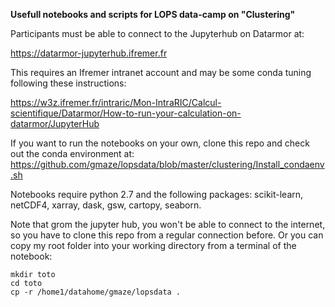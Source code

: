 **Usefull notebooks and scripts for LOPS data-camp on "Clustering"**

Participants must be able to connect to the Jupyterhub on Datarmor
at:

https://datarmor-jupyterhub.ifremer.fr

This requires an Ifremer intranet account and may be some conda tuning following these instructions:

https://w3z.ifremer.fr/intraric/Mon-IntraRIC/Calcul-scientifique/Datarmor/How-to-run-your-calculation-on-datarmor/JupyterHub

If you want to run the notebooks on your own, clone this repo and check out the conda environment at:
https://github.com/gmaze/lopsdata/blob/master/clustering/Install_condaenv.sh

Notebooks require python 2.7 and the following packages:
scikit-learn, netCDF4, xarray, dask, gsw, cartopy, seaborn.

Note that grom the jupyter hub, you won't be able to connect to the internet, so you have to clone this repo from a regular connection before.  Or you can copy my root folder into your working directory from a terminal of the notebook:

    mkdir toto
    cd toto
    cp -r /home1/datahome/gmaze/lopsdata .
